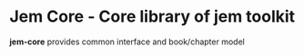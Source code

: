 # Jem Core - Core library of jem toolkit
**jem-core** provides common interface and book/chapter model
